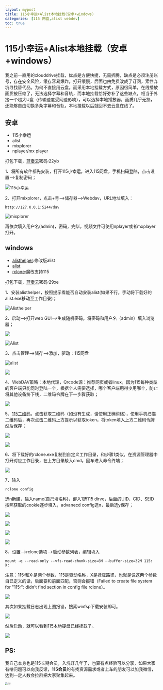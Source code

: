 ```yaml
---
layout: mypost
title: 115小幸运+Alist本地挂载(安卓+windows)
categories: [115 网盘,alist webdev] 
toc: true
---
```


# 115小幸运+Alist本地挂载（安卓+windows）

我之前一直用的clouddrive挂载，优点是方便快捷，无需折腾，缺点是必须注册账号，存在安全风险，缓存容易爆炸，打开缓慢，后面也由免费改成了订阅，索性弃坑寻找替代品。为何不直接用云盘，而采用本地挂载方式，原因很简单，在线播放画质被压缩了，无法选择字幕和音轨，而本地挂载恰好弥补了这些缺点，相当于外接一个超大U盘（传输速度受网速影响），可以选择本地播放器，画质几乎无损，还能够自由切换多条字幕和音轨，本地挂载以后就回不去云盘在线了。

## 安卓

- 115小幸运
- alist
- mixplorer
- nplayer/mx player

打包下载，[蓝奏云](https://wwl.lanzn.com/b00yepimj)密码:22yb

1、将所有软件都先安装，打开115小幸运，进入115网盘，手机扫码登陆，点击设置—>复制密码；

![115小幸运](https://thumbsnap.com/i/vYnZiHWh.jpg)

2、打开mixplorer，点击+号—>储存器—>Webdav，URL地址填入：

```
http://127.0.0.1:5244/dav
```

![mixplorer](https://thumbsnap.com/i/YfZG1u9v.jpg)

再依次填入用户名(admin)，密码，完毕，视频文件可使用nplayer或者mxplayer打开。

## windows

- [alisthelper](https://github.com/Xmarmalade/alisthelper):修改版alist
- [alist](https://github.com/alist-org/alist)
- [rclone](https://github.com/gaoyb7/rclone-release):魔改支持115

打包下载，[蓝奏云](https://wwl.lanzn.com/b00yepj3g)密码:29xe

1、安装alisthelper，按照提示看能否自动安装alist(如果不行，手动将下载好的alist.exe移动至工作目录)；

![Alisthelper](https://thumbsnap.com/i/gyNUgmn4.png)

2、启动—>打开web GUI—>生成随机密码，将密码和用户名（admin）填入浏览器；

![](https://thumbsnap.com/i/9Jhm5DYw.png)

![Alist](https://thumbsnap.com/i/AwwjqFD6.png)



3、点击管理—>储存—>添加，驱动：115网盘

![alist](https://thumbsnap.com/i/hENTFVK5.png)

![](https://thumbsnap.com/i/gWHbG5si.png)

4、WebDAV策略：本地代理，Qrcode源：推荐网页或者linux，因为115每种类型的客户端只能同时登陆一个，根据个人需要选择，哪个客户端用得少用哪个，防止将其他设备挤下线，二维码令牌在下一步骤获取；

![](https://thumbsnap.com/i/vS8w4Kkd.png)

5、[115二维码](https://alist.nn.ci/zh/guide/drivers/115.html)，点击获取二维码（如没有生成，请使用正确网络），使用手机扫描二维码后，再次点击二维码上方提示以获取token，将token填入上方二维码令牌然后保存；

![](https://thumbsnap.com/i/R5jJab96.png)

![](https://thumbsnap.com/i/ZpCXquKW.png)

6、将下载好的rclone.exe复制到自定义工作目录，和步骤1类似，在资源管理器中打开对应工作目录，在上方目录敲入cmd，回车进入命令终端；

![](https://thumbsnap.com/i/MV7KZvJm.png)

7、输入

```
rclone config
```

选n新建，输入name(自己填名称)，键入1选115 dirve，后面的UID、CID、SEID按照获取的cookie逐步填入，advanecd config选n，最后选y保存；

![](https://thumbsnap.com/i/7vGDh6HJ.png)

![](https://thumbsnap.com/i/W47nrKH6.png)

![](https://thumbsnap.com/i/8QGN7c1R.png)

![](https://thumbsnap.com/i/R8nwxFXf.png)

8、设置—>rclone选项—>启动参数列表，编辑填入

```
mount -q --read-only --vfs-read-chunk-size=8M --buffer-size=32M 115: X:
```

注意：115:和X:是两个参数，115是驱动名称，X是挂载路径，也就是说这两个参数自已定义的话，后面要和前面匹配，否则会报错（Failed to create file system for "115:": didn't find section in config file rclone）。

![](https://thumbsnap.com/i/VHrMXjFy.png)

其次如果挂载日志出现上图报错，搜索winfsp下载安装即可。

![](https://thumbsnap.com/i/9JzTWgd3.png)

然后启动，就可以看到115本地硬盘已经挂载了。

![](https://thumbsnap.com/i/UbR8FsV9.png)

## PS:

我自己本身也是115长期会员，入坑好几年了，也算有点经验可以分享，如果大家有啥问题可以向我反馈，**115会员**的有找资源需求或者上车的朋友可以加我微信，达到一定人数会拉群把大家聚集起来。

<img src="https://thumbsnap.com/i/uh9c2Gpm.png" alt="115" style="zoom:50%;" />
